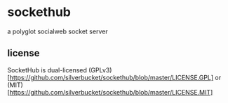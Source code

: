 sockethub
=========

a polyglot socialweb socket server


license
-------
SocketHub is dual-licensed (GPLv3)[https://github.com/silverbucket/sockethub/blob/master/LICENSE.GPL] or (MIT)[https://github.com/silverbucket/sockethub/blob/master/LICENSE.MIT]

